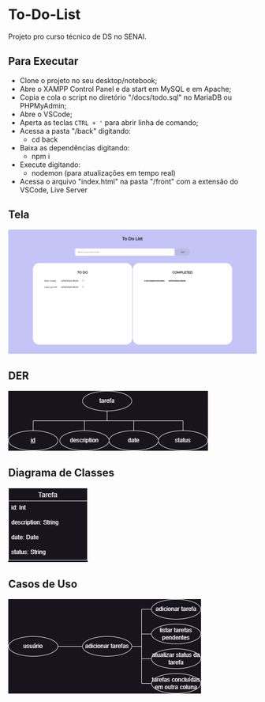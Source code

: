 # To-Do-List
Projeto pro curso técnico de DS no SENAI.

## Para Executar
- Clone o projeto no seu desktop/notebook;
- Abre o XAMPP Control Panel e da start em MySQL e em Apache;
- Copia e cola o script no diretório "/docs/todo.sql" no MariaDB ou PHPMyAdmin;
- Abre o VSCode;
- Aperta as teclas `CTRL + '` para abrir linha de comando;
- Acessa a pasta "/back" digitando:
    - cd back
- Baixa as dependências digitando:
    - npm i
- Execute digitando:
    - nodemon (para atualizações em tempo real)
- Acessa o arquivo "index.html" na pasta "/front" com a extensão do VSCode, Live Server

## Tela
![tela index](./docs/assets/readme/tela-index.png)

## DER
![DER](/docs/assets/readme/DER.png)

## Diagrama de Classes
![diagrama](/docs/assets/readme/diagrama.png)

## Casos de Uso
![casos-de-uso](/docs/assets/readme/casos-de-uso.png)